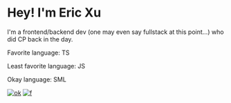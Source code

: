 
# Hey! I'm Eric Xu
I'm a frontend/backend dev (one may even say fullstack at this point...) who did CP back in the day. 


Favorite language: TS

Least favorite language: JS

Okay language: SML

[![ok](https://github-readme-stats.vercel.app/api/top-langs?username=cirex-web)](https://www.tomorrowtides.com/j2213.html)
[![f](https://media.tenor.com/Eq5geCdgHGwAAAAM/oshi-no-ko.gif)](https://media.tenor.com/Eq5geCdgHGwAAAAM/oshi-no-ko.gif)
